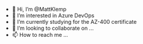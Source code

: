 - 👋 Hi, I’m @MattKlemp
- 👀 I’m interested in Azure DevOps
- 🌱 I’m currently studying for the AZ-400 certificate
- 💞️ I’m looking to collaborate on ...
- 📫 How to reach me ...

<!---
MattKlemp/MattKlemp is a ✨ special ✨ repository because its `README.md` (this file) appears on your GitHub profile.
You can click the Preview link to take a look at your changes.
--->
